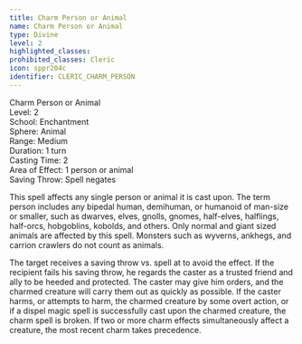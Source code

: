 ```yaml
---
title: Charm Person or Animal
name: Charm Person or Animal
type: Divine
level: 2
highlighted_classes: 
prohibited_classes: Cleric
icon: sppr204c
identifier: CLERIC_CHARM_PERSON
---
```

Charm Person or Animal  
Level: 2  
School: Enchantment  
Sphere: Animal  
Range: Medium  
Duration: 1 turn  
Casting Time: 2  
Area of Effect: 1 person or animal  
Saving Throw: Spell negates  
  
This spell affects any single person or animal it is cast upon. The term person includes any bipedal human, demihuman, or humanoid of man-size or smaller, such as dwarves, elves, gnolls, gnomes, half-elves, halflings, half-orcs, hobgoblins, kobolds, and others. Only normal and giant sized animals are affected by this spell. Monsters such as wyverns, ankhegs, and carrion crawlers do not count as animals.  
  
The target receives a saving throw vs. spell at to avoid the effect. If the recipient fails his saving throw, he regards the caster as a trusted friend and ally to be heeded and protected. The caster may give him orders, and the charmed creature will carry them out as quickly as possible. If the caster harms, or attempts to harm, the charmed creature by some overt action, or if a dispel magic spell is successfully cast upon the charmed creature, the charm spell is broken. If two or more charm effects simultaneously affect a creature, the most recent charm takes precedence.  
